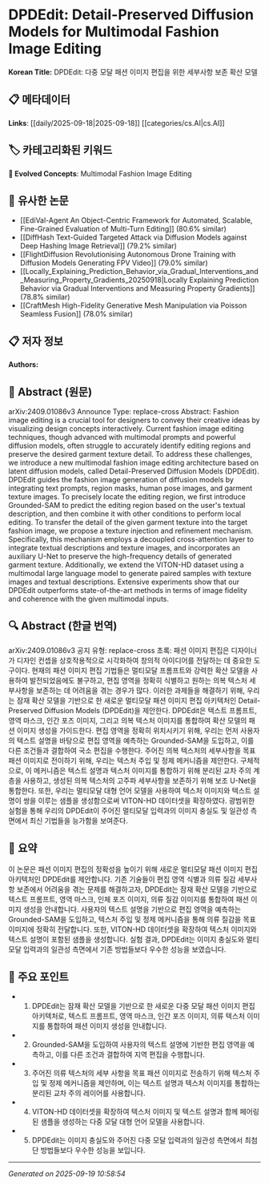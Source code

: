 
# DPDEdit: Detail-Preserved Diffusion Models for Multimodal Fashion Image Editing

**Korean Title:** DPDEdit: 다중 모달 패션 이미지 편집을 위한 세부사항 보존 확산 모델

## 📋 메타데이터

**Links**: [[daily/2025-09-18|2025-09-18]] [[categories/cs.AI|cs.AI]]

## 🏷️ 카테고리화된 키워드
**🚀 Evolved Concepts**: Multimodal Fashion Image Editing

## 🔗 유사한 논문
- [[EdiVal-Agent An Object-Centric Framework for Automated, Scalable, Fine-Grained Evaluation of Multi-Turn Editing]] (80.6% similar)
- [[DiffHash Text-Guided Targeted Attack via Diffusion Models against Deep Hashing Image Retrieval]] (79.2% similar)
- [[FlightDiffusion Revolutionising Autonomous Drone Training with Diffusion Models Generating FPV Video]] (79.0% similar)
- [[Locally_Explaining_Prediction_Behavior_via_Gradual_Interventions_and_Measuring_Property_Gradients_20250918|Locally Explaining Prediction Behavior via Gradual Interventions and Measuring Property Gradients]] (78.8% similar)
- [[CraftMesh High-Fidelity Generative Mesh Manipulation via Poisson Seamless Fusion]] (78.0% similar)

## 📋 저자 정보

**Authors:** 

## 📄 Abstract (원문)

arXiv:2409.01086v3 Announce Type: replace-cross 
Abstract: Fashion image editing is a crucial tool for designers to convey their creative ideas by visualizing design concepts interactively. Current fashion image editing techniques, though advanced with multimodal prompts and powerful diffusion models, often struggle to accurately identify editing regions and preserve the desired garment texture detail. To address these challenges, we introduce a new multimodal fashion image editing architecture based on latent diffusion models, called Detail-Preserved Diffusion Models (DPDEdit). DPDEdit guides the fashion image generation of diffusion models by integrating text prompts, region masks, human pose images, and garment texture images. To precisely locate the editing region, we first introduce Grounded-SAM to predict the editing region based on the user's textual description, and then combine it with other conditions to perform local editing. To transfer the detail of the given garment texture into the target fashion image, we propose a texture injection and refinement mechanism. Specifically, this mechanism employs a decoupled cross-attention layer to integrate textual descriptions and texture images, and incorporates an auxiliary U-Net to preserve the high-frequency details of generated garment texture. Additionally, we extend the VITON-HD dataset using a multimodal large language model to generate paired samples with texture images and textual descriptions. Extensive experiments show that our DPDEdit outperforms state-of-the-art methods in terms of image fidelity and coherence with the given multimodal inputs.

## 🔍 Abstract (한글 번역)

arXiv:2409.01086v3 공지 유형: replace-cross
초록: 패션 이미지 편집은 디자이너가 디자인 컨셉을 상호작용적으로 시각화하여 창의적 아이디어를 전달하는 데 중요한 도구이다. 현재의 패션 이미지 편집 기법들은 멀티모달 프롬프트와 강력한 확산 모델을 사용하여 발전되었음에도 불구하고, 편집 영역을 정확히 식별하고 원하는 의복 텍스처 세부사항을 보존하는 데 어려움을 겪는 경우가 많다. 이러한 과제들을 해결하기 위해, 우리는 잠재 확산 모델을 기반으로 한 새로운 멀티모달 패션 이미지 편집 아키텍처인 Detail-Preserved Diffusion Models (DPDEdit)을 제안한다. DPDEdit은 텍스트 프롬프트, 영역 마스크, 인간 포즈 이미지, 그리고 의복 텍스처 이미지를 통합하여 확산 모델의 패션 이미지 생성을 가이드한다. 편집 영역을 정확히 위치시키기 위해, 우리는 먼저 사용자의 텍스트 설명을 바탕으로 편집 영역을 예측하는 Grounded-SAM을 도입하고, 이를 다른 조건들과 결합하여 국소 편집을 수행한다. 주어진 의복 텍스처의 세부사항을 목표 패션 이미지로 전이하기 위해, 우리는 텍스처 주입 및 정제 메커니즘을 제안한다. 구체적으로, 이 메커니즘은 텍스트 설명과 텍스처 이미지를 통합하기 위해 분리된 교차 주의 계층을 사용하고, 생성된 의복 텍스처의 고주파 세부사항을 보존하기 위해 보조 U-Net을 통합한다. 또한, 우리는 멀티모달 대형 언어 모델을 사용하여 텍스처 이미지와 텍스트 설명이 쌍을 이루는 샘플을 생성함으로써 VITON-HD 데이터셋을 확장하였다. 광범위한 실험을 통해 우리의 DPDEdit이 주어진 멀티모달 입력과의 이미지 충실도 및 일관성 측면에서 최신 기법들을 능가함을 보여준다.

## 📝 요약

이 논문은 패션 이미지 편집의 정확성을 높이기 위해 새로운 멀티모달 패션 이미지 편집 아키텍처인 DPDEdit를 제안합니다. 기존 기술들이 편집 영역 식별과 의류 질감 세부사항 보존에서 어려움을 겪는 문제를 해결하고자, DPDEdit는 잠재 확산 모델을 기반으로 텍스트 프롬프트, 영역 마스크, 인체 포즈 이미지, 의류 질감 이미지를 통합하여 패션 이미지 생성을 안내합니다. 사용자의 텍스트 설명을 기반으로 편집 영역을 예측하는 Grounded-SAM을 도입하고, 텍스처 주입 및 정제 메커니즘을 통해 의류 질감을 목표 이미지에 정확히 전달합니다. 또한, VITON-HD 데이터셋을 확장하여 텍스처 이미지와 텍스트 설명이 포함된 샘플을 생성합니다. 실험 결과, DPDEdit는 이미지 충실도와 멀티모달 입력과의 일관성 측면에서 기존 방법들보다 우수한 성능을 보였습니다.

## 🎯 주요 포인트

- 1. DPDEdit는 잠재 확산 모델을 기반으로 한 새로운 다중 모달 패션 이미지 편집 아키텍처로, 텍스트 프롬프트, 영역 마스크, 인간 포즈 이미지, 의류 텍스처 이미지를 통합하여 패션 이미지 생성을 안내합니다.

- 2. Grounded-SAM을 도입하여 사용자의 텍스트 설명에 기반한 편집 영역을 예측하고, 이를 다른 조건과 결합하여 지역 편집을 수행합니다.

- 3. 주어진 의류 텍스처의 세부 사항을 목표 패션 이미지로 전송하기 위해 텍스처 주입 및 정제 메커니즘을 제안하며, 이는 텍스트 설명과 텍스처 이미지를 통합하는 분리된 교차 주의 레이어를 사용합니다.

- 4. VITON-HD 데이터셋을 확장하여 텍스처 이미지 및 텍스트 설명과 함께 페어링된 샘플을 생성하는 다중 모달 대형 언어 모델을 사용합니다.

- 5. DPDEdit는 이미지 충실도와 주어진 다중 모달 입력과의 일관성 측면에서 최첨단 방법들보다 우수한 성능을 보입니다.

---

*Generated on 2025-09-19 10:58:54*